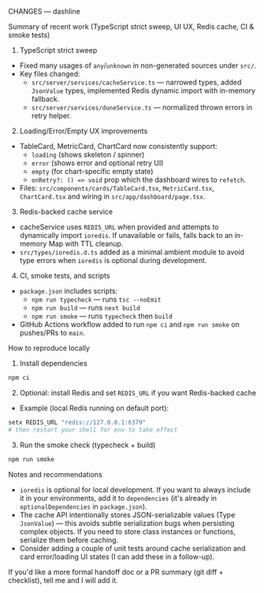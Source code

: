 CHANGES — dashline

Summary of recent work (TypeScript strict sweep, UI UX, Redis cache, CI & smoke tests)

1. TypeScript strict sweep
- Fixed many usages of `any`/`unknown` in non-generated sources under `src/`.
- Key files changed:
  - `src/server/services/cacheService.ts` — narrowed types, added `JsonValue` types, implemented Redis dynamic import with in-memory fallback.
  - `src/server/services/duneService.ts` — normalized thrown errors in retry helper.

2. Loading/Error/Empty UX improvements
- TableCard, MetricCard, ChartCard now consistently support:
  - `loading` (shows skeleton / spinner)
  - `error` (shows error and optional retry UI)
  - `empty` (for chart-specific empty state)
  - `onRetry?: () => void` prop which the dashboard wires to `refetch`.
- Files: `src/components/cards/TableCard.tsx`, `MetricCard.tsx`, `ChartCard.tsx` and wiring in `src/app/dashboard/page.tsx`.

3. Redis-backed cache service
- cacheService uses `REDIS_URL` when provided and attempts to dynamically import `ioredis`. If unavailable or fails, falls back to an in-memory Map with TTL cleanup.
- `src/types/ioredis.d.ts` added as a minimal ambient module to avoid type errors when `ioredis` is optional during development.

4. CI, smoke tests, and scripts
- `package.json` includes scripts:
  - `npm run typecheck` — runs `tsc --noEmit`
  - `npm run build` — runs `next build`
  - `npm run smoke` — runs `typecheck` then `build`
- GitHub Actions workflow added to run `npm ci` and `npm run smoke` on pushes/PRs to `main`.

How to reproduce locally

1. Install dependencies

```powershell
npm ci
```

2. Optional: install Redis and set `REDIS_URL` if you want Redis-backed cache

- Example (local Redis running on default port):

```powershell
setx REDIS_URL "redis://127.0.0.1:6379"
# then restart your shell for env to take effect
```

3. Run the smoke check (typecheck + build)

```powershell
npm run smoke
```

Notes and recommendations
- `ioredis` is optional for local development. If you want to always include it in your environments, add it to `dependencies` (it's already in `optionalDependencies` in `package.json`).
- The cache API intentionally stores JSON-serializable values (Type `JsonValue`) — this avoids subtle serialization bugs when persisting complex objects. If you need to store class instances or functions, serialize them before caching.
- Consider adding a couple of unit tests around cache serialization and card error/loading UI states (I can add these in a follow-up).

If you'd like a more formal handoff doc or a PR summary (git diff + checklist), tell me and I will add it.
